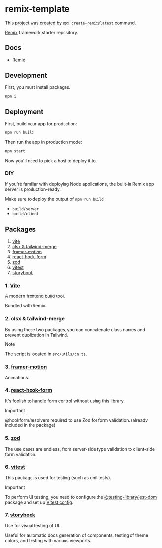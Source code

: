 # remix-template

This project was created by `npx create-remix@latest` command.

[Remix](https://github.com/remix-run/remix) framework starter repository.

## Docs

- [Remix](https://remix.run/docs/en/main)

## Development

First, you must install packages.

```bash
npm i
```

## Deployment

First, build your app for production:

```bash
npm run build
```

Then run the app in production mode:

```bash
npm start
```

Now you'll need to pick a host to deploy it to.

### DIY

If you're familiar with deploying Node applications, the built-in Remix app server is production-ready.

Make sure to deploy the output of `npm run build`

- `build/server`
- `build/client`

## Packages

1. [vite](#1-vite)
2. [clsx & tailwind-merge](#2-clsx--tailwind-merge)
3. [framer-motion](#3-framer-motion)
4. [react-hook-form](#4-react-hook-form)
5. [zod](#5-zod)
6. [vitest](#6-vitest)
7. [storybook](#7-storybook)

### 1. [Vite](https://vitejs.dev)

A modern frontend build tool.

Bundled with Remix.

### 2. clsx & tailwind-merge

By using these two packages, you can concatenate class names and prevent duplication in Tailwind.

> [!NOTE]
>
> The script is located in `src/utils/cn.ts`.

### 3. [framer-motion](https://www.framer.com/motion)

Animations.

### 4. [react-hook-form](https://react-hook-form.com/docs)

It's foolish to handle form control without using this library.

> [!IMPORTANT]
>
> [@hookform/resolvers](https://www.npmjs.com/package/@hookform/resolvers) required to use [Zod](#7-zod) for form validation. (already included in the package)

### 5. [zod](https://zod.dev)

The use cases are endless, from server-side type validation to client-side form validation.

### 6. [vitest](https://vitest.dev/guide)

This package is used for testing (such as unit tests).

> [!IMPORTANT]
>
> To perform UI testing, you need to configure the [@testing-library/jest-dom](https://testing-library.com/docs/ecosystem-jest-dom) package and set up [Vitest config](https://vitest.dev/config/#globals).

### 7. [storybook](https://storybook.js.org/docs/get-started)

Use for visual testing of UI.

Useful for automatic docs generation of components, testing of theme colors, and testing with various viewports.

